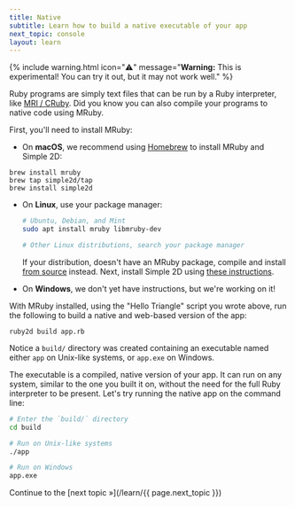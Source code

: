 ```yaml
---
title: Native
subtitle: Learn how to build a native executable of your app
next_topic: console
layout: learn
---
```


{% include warning.html icon="⚠️" message="<b>Warning:</b> This is experimental! You can try it out, but it may not work well." %}

Ruby programs are simply text files that can be run by a Ruby interpreter, like [MRI / CRuby](https://en.wikipedia.org/wiki/Ruby_MRI). Did you know you can also compile your programs to native code using MRuby.

First, you'll need to install MRuby:

- On **macOS**, we recommend using [Homebrew](https://brew.sh) to install MRuby and Simple 2D:
```
brew install mruby
brew tap simple2d/tap
brew install simple2d
```

- On **Linux**, use your package manager:
  ```bash
  # Ubuntu, Debian, and Mint
  sudo apt install mruby libmruby-dev

  # Other Linux distributions, search your package manager
  ```
  If your distribution, doesn't have an MRuby package, compile and install [from source](https://github.com/mruby/mruby) instead.
  Next, install Simple 2D using [these instructions](https://github.com/simple2d/simple2d#on-linux).

- On **Windows**, we don't yet have instructions, but we're working on it!

With MRuby installed, using the "Hello Triangle" script you wrote above, run the following to build a native and web-based version of the app:

```
ruby2d build app.rb
```

Notice a `build/` directory was created containing an executable named either `app` on Unix-like systems, or `app.exe` on Windows.

The executable is a compiled, native version of your app. It can run on any system, similar to the one you built it on, without the need for the full Ruby interpreter to be present. Let's try running the native app on the command line:

```bash
# Enter the `build/` directory
cd build

# Run on Unix-like systems
./app

# Run on Windows
app.exe
```

Continue to the [next topic »](/learn/{{ page.next_topic }})
